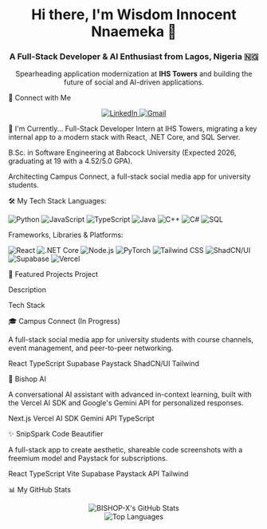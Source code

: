 <div align="center">
<h1 align="center">Hi there, I'm Wisdom Innocent Nnaemeka 👋</h1>
<h3 align="center">A Full-Stack Developer & AI Enthusiast from Lagos, Nigeria 🇳🇬</h3>
<p align="center">
Spearheading application modernization at <strong>IHS Towers</strong> and building the future of social and AI-driven applications.
</p>
</div>

🤝 Connect with Me
<div align="center">
<a href="https://www.google.com/search?q=https://linkedin.com/in/wisdom-innocent-a35910354" target="_blank">
<img src="https://www.google.com/search?q=https://img.shields.io/badge/LinkedIn-0077B5%3Fstyle%3Dfor-the-badge%26logo%3Dlinkedin%26logoColor%3Dwhite" alt="LinkedIn">
</a>
<a href="mailto:wisdomthedev@gmail.com">
<img src="https://img.shields.io/badge/Gmail-D14836?style=for-the-badge&logo=gmail&logoColor=white" alt="Gmail">
</a>
</div>

🔭 I'm Currently...
Full-Stack Developer Intern at IHS Towers, migrating a key internal app to a modern stack with React, .NET Core, and SQL Server.

B.Sc. in Software Engineering at Babcock University (Expected 2026, graduating at 19 with a 4.52/5.0 GPA).

Architecting Campus Connect, a full-stack social media app for university students.

🛠️ My Tech Stack
Languages:

<p>
<img src="https://www.google.com/search?q=https://img.shields.io/badge/Python-3776AB%3Fstyle%3Dfor-the-badge%26logo%3Dpython%26logoColor%3Dwhite" alt="Python">
<img src="https://www.google.com/search?q=https://img.shields.io/badge/JavaScript-F7DF1E%3Fstyle%3Dfor-the-badge%26logo%3Djavascript%26logoColor%3Dblack" alt="JavaScript">
<img src="https://img.shields.io/badge/TypeScript-3178C6?style=for-the-badge&logo=typescript&logoColor=white" alt="TypeScript">
<img src="https://img.shields.io/badge/Java-ED8B00?style=for-the-badge&logo=openjdk&logoColor=white" alt="Java">
<img src="https://www.google.com/search?q=https://img.shields.io/badge/C%252B%252B-00599C%3Fstyle%3Dfor-the-badge%26logo%3Dc%252B%252B%26logoColor%3Dwhite" alt="C++">
<img src="https://www.google.com/search?q=https://img.shields.io/badge/C%2523-239120%3Fstyle%3Dfor-the-badge%26logo%3Dc-sharp%26logoColor%3Dwhite" alt="C#">
<img src="https://www.google.com/search?q=https://img.shields.io/badge/SQL-4479A1%3Fstyle%3Dfor-the-badge%26logo%3Dpostgresql%26logoColor%3Dwhite" alt="SQL">
</p>

Frameworks, Libraries & Platforms:

<p>
<img src="https://www.google.com/search?q=https://img.shields.io/badge/React-20232A%3Fstyle%3Dfor-the-badge%26logo%3Dreact%26logoColor%3D61DAFB" alt="React">
<img src="https://www.google.com/search?q=https://img.shields.io/badge/.NET-512BD4%3Fstyle%3Dfor-the-badge%26logo%3Ddotnet%26logoColor%3Dwhite" alt=".NET Core">
<img src="https://www.google.com/search?q=https://img.shields.io/badge/Node.js-339933%3Fstyle%3Dfor-the-badge%26logo%3Dnodedotjs%26logoColor%3Dwhite" alt="Node.js">
<img src="https://img.shields.io/badge/PyTorch-EE4C2C?style=for-the-badge&logo=pytorch&logoColor=white" alt="PyTorch">
<img src="https://www.google.com/search?q=https://img.shields.io/badge/Tailwind_CSS-38B2AC%3Fstyle%3Dfor-the-badge%26logo%3Dtailwind-css%26logoColor%3Dwhite" alt="Tailwind CSS">
<img src="https://www.google.com/search?q=https://img.shields.io/badge/shadcn/ui-000000%3Fstyle%3Dfor-the-badge%26logo%3Dshadcn-ui%26logoColor%3Dwhite" alt="ShadCN/UI">
<img src="https://www.google.com/search?q=https://img.shields.io/badge/Supabase-3FCF8E%3Fstyle%3Dfor-the-badge%26logo%3Dsupabase%26logoColor%3Dwhite" alt="Supabase">
<img src="https://img.shields.io/badge/Vercel-000000?style=for-the-badge&logo=vercel&logoColor=white" alt="Vercel">
</p>

🚀 Featured Projects
Project

Description

Tech Stack

🎓 Campus Connect (In Progress)

A full-stack social media app for university students with course channels, event management, and peer-to-peer networking.

React TypeScript Supabase Paystack ShadCN/UI Tailwind

🤖 Bishop AI

A conversational AI assistant with advanced in-context learning, built with the Vercel AI SDK and Google's Gemini API for personalized responses.

Next.js Vercel AI SDK Gemini API TypeScript

✨ SnipSpark Code Beautifier

A full-stack app to create aesthetic, shareable code screenshots with a freemium model and Paystack for subscriptions.

React TypeScript Vite Supabase Paystack API Tailwind

📊 My GitHub Stats
<p align="center">
<img src="https://www.google.com/search?q=https://github-readme-stats.vercel.app/api%3Fusername%3DBISHOP-X%26show_icons%3Dtrue%26theme%3Dtokyonight%26rank_icon%3Dgithub" alt="BISHOP-X's GitHub Stats"/>
<br/>
<img src="https://www.google.com/search?q=https://github-readme-stats.vercel.app/api/top-langs/%3Fusername%3DBISHOP-X%26layout%3Dcompact%26theme%3Dtokyonight" alt="Top Languages"/>
</p>
